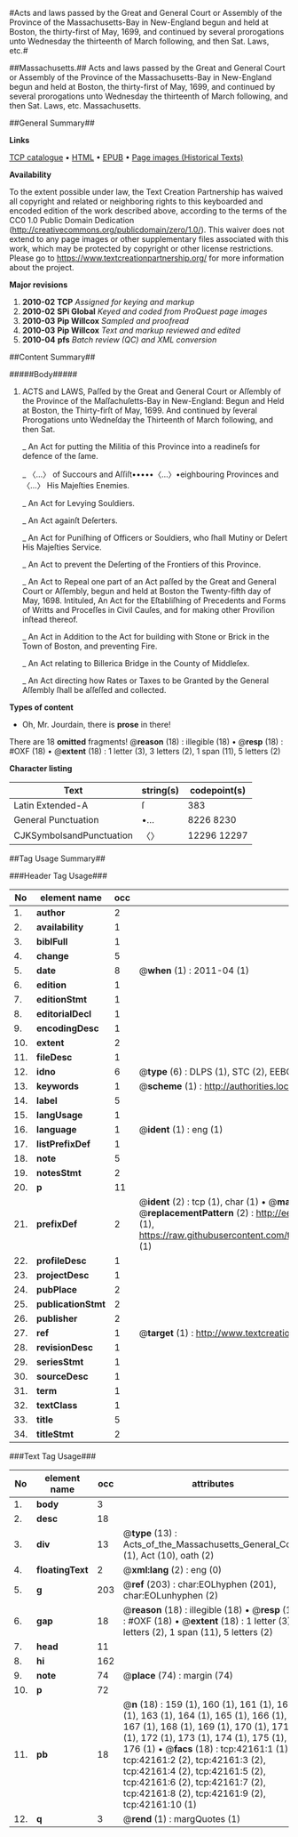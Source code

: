 #Acts and laws passed by the Great and General Court or Assembly of the Province of the Massachusetts-Bay in New-England begun and held at Boston, the thirty-first of May, 1699, and continued by several prorogations unto Wednesday the thirteenth of March following, and then Sat. Laws, etc.#

##Massachusetts.##
Acts and laws passed by the Great and General Court or Assembly of the Province of the Massachusetts-Bay in New-England begun and held at Boston, the thirty-first of May, 1699, and continued by several prorogations unto Wednesday the thirteenth of March following, and then Sat.
Laws, etc.
Massachusetts.

##General Summary##

**Links**

[TCP catalogue](http://www.ota.ox.ac.uk/tcp/)  • 
[HTML](http://tei.it.ox.ac.uk/tcp/Texts-HTML/free/A52/A52201.html)  • 
[EPUB](http://tei.it.ox.ac.uk/tcp/Texts-EPUB/free/A52/A52201.epub) • 
[Page images (Historical Texts)](https://historicaltexts.jisc.ac.uk/eebo-08999010e)

**Availability**

To the extent possible under law, the Text Creation Partnership has waived all copyright and related or neighboring rights to this keyboarded and encoded edition of the work described above, according to the terms of the CC0 1.0 Public Domain Dedication (http://creativecommons.org/publicdomain/zero/1.0/). This waiver does not extend to any page images or other supplementary files associated with this work, which may be protected by copyright or other license restrictions. Please go to https://www.textcreationpartnership.org/ for more information about the project.

**Major revisions**

1. __2010-02__ __TCP__ *Assigned for keying and markup*
1. __2010-02__ __SPi Global__ *Keyed and coded from ProQuest page images*
1. __2010-03__ __Pip Willcox__ *Sampled and proofread*
1. __2010-03__ __Pip Willcox__ *Text and markup reviewed and edited*
1. __2010-04__ __pfs__ *Batch review (QC) and XML conversion*

##Content Summary##

#####Body#####

1. ACTS and LAWS, Paſſed by the Great and General Court or Aſſembly of the Province of the Maſſachuſetts-Bay in New-England: Begun and Held at Boston, the Thirty-firſt of May, 1699. And continued by ſeveral Prorogations unto Wedneſday the Thirteenth of March following, and then Sat.

    _ An Act for putting the Militia of this Province into a readineſs for defence of the ſame.

    _ 〈…〉 of Succours and Aſſiſt•••••〈…〉•eighbouring Provinces and 〈…〉 His Majeſties Enemies.

    _ An Act for Levying Souldiers.

    _ An Act againſt Deſerters.

    _ An Act for Puniſhing of Officers or Souldiers, who ſhall Mutiny or Deſert His Majeſties Service.

    _ An Act to prevent the Deſerting of the Frontiers of this Province.

    _ An Act to Repeal one part of an Act paſſed by the Great and General Court or Aſſembly, begun and held at Boston the Twenty-fifth day of May, 1698. Intituled, An Act for the Eſtabliſhing of Precedents and Forms of Writts and Proceſſes in Civil Cauſes, and for making other Proviſion inſtead thereof.

    _ An Act in Addition to the Act for building with Stone or Brick in the Town of Boston, and preventing Fire.

    _ An Act relating to Billerica Bridge in the County of Middleſex.

    _ An Act directing how Rates or Taxes to be Granted by the General Aſſembly ſhall be aſſeſſed and collected.

**Types of content**

  * Oh, Mr. Jourdain, there is **prose** in there!

There are 18 **omitted** fragments! 
 @__reason__ (18) : illegible (18)  •  @__resp__ (18) : #OXF (18)  •  @__extent__ (18) : 1 letter (3), 3 letters (2), 1 span (11), 5 letters (2)

**Character listing**


|Text|string(s)|codepoint(s)|
|---|---|---|
|Latin Extended-A|ſ|383|
|General Punctuation|•…|8226 8230|
|CJKSymbolsandPunctuation|〈〉|12296 12297|

##Tag Usage Summary##

###Header Tag Usage###

|No|element name|occ|attributes|
|---|---|---|---|
|1.|__author__|2||
|2.|__availability__|1||
|3.|__biblFull__|1||
|4.|__change__|5||
|5.|__date__|8| @__when__ (1) : 2011-04 (1)|
|6.|__edition__|1||
|7.|__editionStmt__|1||
|8.|__editorialDecl__|1||
|9.|__encodingDesc__|1||
|10.|__extent__|2||
|11.|__fileDesc__|1||
|12.|__idno__|6| @__type__ (6) : DLPS (1), STC (2), EEBO-CITATION (1), OCLC (1), VID (1)|
|13.|__keywords__|1| @__scheme__ (1) : http://authorities.loc.gov/ (1)|
|14.|__label__|5||
|15.|__langUsage__|1||
|16.|__language__|1| @__ident__ (1) : eng (1)|
|17.|__listPrefixDef__|1||
|18.|__note__|5||
|19.|__notesStmt__|2||
|20.|__p__|11||
|21.|__prefixDef__|2| @__ident__ (2) : tcp (1), char (1)  •  @__matchPattern__ (2) : ([0-9\-]+):([0-9IVX]+) (1), (.+) (1)  •  @__replacementPattern__ (2) : http://eebo.chadwyck.com/downloadtiff?vid=$1&page=$2 (1), https://raw.githubusercontent.com/textcreationpartnership/Texts/master/tcpchars.xml#$1 (1)|
|22.|__profileDesc__|1||
|23.|__projectDesc__|1||
|24.|__pubPlace__|2||
|25.|__publicationStmt__|2||
|26.|__publisher__|2||
|27.|__ref__|1| @__target__ (1) : http://www.textcreationpartnership.org/docs/. (1)|
|28.|__revisionDesc__|1||
|29.|__seriesStmt__|1||
|30.|__sourceDesc__|1||
|31.|__term__|1||
|32.|__textClass__|1||
|33.|__title__|5||
|34.|__titleStmt__|2||


###Text Tag Usage###

|No|element name|occ|attributes|
|---|---|---|---|
|1.|__body__|3||
|2.|__desc__|18||
|3.|__div__|13| @__type__ (13) : Acts_of_the_Massachusetts_General_Court (1), Act (10), oath (2)|
|4.|__floatingText__|2| @__xml:lang__ (2) : eng (0)|
|5.|__g__|203| @__ref__ (203) : char:EOLhyphen (201), char:EOLunhyphen (2)|
|6.|__gap__|18| @__reason__ (18) : illegible (18)  •  @__resp__ (18) : #OXF (18)  •  @__extent__ (18) : 1 letter (3), 3 letters (2), 1 span (11), 5 letters (2)|
|7.|__head__|11||
|8.|__hi__|162||
|9.|__note__|74| @__place__ (74) : margin (74)|
|10.|__p__|72||
|11.|__pb__|18| @__n__ (18) : 159 (1), 160 (1), 161 (1), 162 (1), 163 (1), 164 (1), 165 (1), 166 (1), 167 (1), 168 (1), 169 (1), 170 (1), 171 (1), 172 (1), 173 (1), 174 (1), 175 (1), 176 (1)  •  @__facs__ (18) : tcp:42161:1 (1), tcp:42161:2 (2), tcp:42161:3 (2), tcp:42161:4 (2), tcp:42161:5 (2), tcp:42161:6 (2), tcp:42161:7 (2), tcp:42161:8 (2), tcp:42161:9 (2), tcp:42161:10 (1)|
|12.|__q__|3| @__rend__ (1) : margQuotes (1)|
